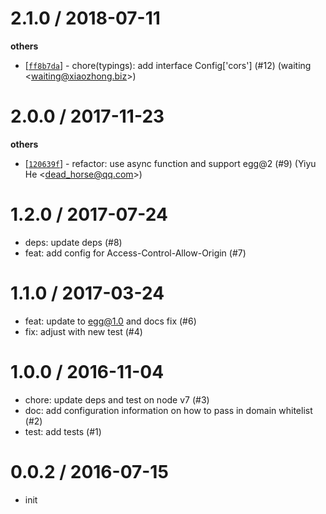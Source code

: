 
2.1.0 / 2018-07-11
==================

**others**
  * [[`ff8b7da`](http://github.com/eggjs/egg-cors/commit/ff8b7dab9c9acff5f5319ecca1fe0df5d1ebfaf8)] - chore(typings): add interface Config['cors'] (#12) (waiting <<waiting@xiaozhong.biz>>)

2.0.0 / 2017-11-23
==================

**others**
  * [[`120639f`](http://github.com/eggjs/egg-cors/commit/120639fb784ed1ea71eff071124d3f242b52ab72)] - refactor: use async function and support egg@2 (#9) (Yiyu He <<dead_horse@qq.com>>)

1.2.0 / 2017-07-24
==================

  * deps: update deps (#8)
  * feat: add config for Access-Control-Allow-Origin (#7)

1.1.0 / 2017-03-24
==================

  * feat: update to egg@1.0 and docs fix (#6)
  * fix: adjust with new test (#4)

1.0.0 / 2016-11-04
==================

  * chore: update deps and test on node v7 (#3)
  * doc: add configuration information on how to pass in domain whitelist (#2)
  * test: add tests (#1)

0.0.2 / 2016-07-15 
==================

  * init
